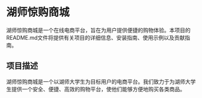 # 湖师惊购商城
湖师惊购商城是一个在线电商平台，旨在为用户提供便捷的购物体验。本项目的README.md文件将提供有关项目的详细信息、安装指南、使用示例以及贡献指南。

## 项目描述
湖师惊购商城是一个以湖师大学生为目标用户的电商平台。我们致力于为湖师大学生提供一个安全、便捷、高效的购物平台，使他们能够方便地购买各类商品。
